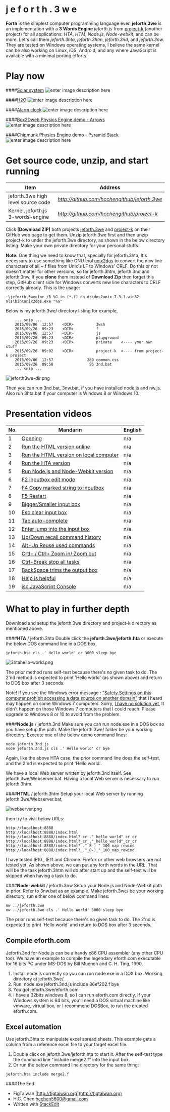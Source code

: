 j e f o r t h . 3 w e
==============
**Forth** is the simplest computer programming language ever. **jeforth.3we** is an implementation with a **3 Words Engine** *jeforth.js* from [project-k](http://github.com/hcchengithub/project-k) (another project) for all applications: *HTA*, *HTM*, *Node.js*, *Node-webkit*, and can be more. Let's call them *jeforth.3hta*, *jeforth.3htm*, *jeforth.3nd*, and *jeforth.3nw*. They are tested on Windows operating systems, I believe the same kernel can be also working on Linux, iOS, Android, and any where JavaScript is available with a minimal porting efforts.

Play now
===========

####[Solar system](http://figtaiwan.org/project/jeforth/jeforth.3we-master/index.html?cls_include_solar-system.f)
![enter image description here](https://github.com/hcchengithub/jeforth.3we/wiki/pictures/solar-system.png)

####[H2O](http://figtaiwan.org/project/jeforth/jeforth.3we-master/index.html?cls_include_h2o.f)
![enter image description here](https://github.com/hcchengithub/jeforth.3we/wiki/pictures/h2o.png)

####[Alarm clock](http://figtaiwan.org/project/jeforth/jeforth.3we-master/index.html?cls_include_alarm.f_er)
 ![enter image description here](https://github.com/hcchengithub/jeforth.3we/wiki/pictures/demo-alarm.png)
 
####[Box2Dweb Physics Engine demo - Arrows](http://figtaiwan.org/project/jeforth/jeforth.3we-master/index.html?cls_include_box2dweb-arrow.f)
![enter image description here](https://github.com/hcchengithub/jeforth.3we/wiki/pictures/demo-arrow.png)

####[Chipmunk Physics Engine demo - Pyramid Stack](http://figtaiwan.org/project/jeforth/jeforth.3we-master/index.html?cls_include_chipmunk-js-pyramidstack.f)
![enter image description here](https://github.com/hcchengithub/jeforth.3we/wiki/pictures/demo-pyramidstack.png)
 
Get source code, unzip, and start running
==================================

| Item | Address |
----------------|----------------------------------------------
| jeforth.3we high level source code | *http://github.com/hcchengithub/jeforth.3we* |
| Kernel, jeforth.js 3-words-engine| *http://github.com/hcchengithub/project-k* |


Click **[Download ZIP]** both projects [jeforth.3we](https://github.com/hcchengithub/jeforth.3we) and [project-k](https://github.com/hcchengithub/project-k) on their GitHub web page to get them. Unzip jeforth.3we first and then unzip project-k to under the jeforth.3we directory, as shown in the below directory listing. Make your own private directory for your personal stuffs. 

**Note:** One thing we need to know that, specially for jeforth.3hta, It's necessary to use something like GNU tool [unix2dos](https://en.wikipedia.org/wiki/Unix2dos) to convert the new line characters of all ~.f files from Unix's LF to Windows' CRLF. Do this or not doesn't matter for other versions, so far jeforth.3htm, jeforth.3nd and jeforth.3nw. If you **clone** them instead of **Download Zip** then forget this step, GitHub client side for Windows converts new line characters to CRLF correctly already. This is the usage:

    ~\jeforth.3we>for /R %G in (*.f) do d:\dos2unix-7.3.1-win32-nls\bin\unix2dos.exe "%G"

Below is my jeforth.3we/ directory listing for example,

```
    ... snip ...
    2015/09/06  12:57    <DIR>          3wsh
    2015/09/26  09:23    <DIR>          f
    2015/09/06  12:57    <DIR>          js
    2015/09/26  09:23    <DIR>          playground
    2015/09/26  09:23    <DIR>          private    <---- your own stuff
    2015/09/26  09:02    <DIR>          project-k  <---- from project-k project
    2015/09/06  12:57               269 common.css
    2015/09/26  09:58                96 3nd.bat
    ... snip ...
```

![jeforth3we-dir.png](https://github.com/hcchengithub/jeforth.3we/wiki/pictures/jeforth3we-dir.png)

Then you can run 3nd.bat, 3nw.bat, if you have installed node.js and nw.js. Also  run 3hta.bat  if your computer is Windows 8 or Windows 10.

Presentation videos
================

| No.   | Mandarin | English |
--------|----------|---------
| 1  | [Opening](http://www.camdemy.com/media/19253)| n/a |
| 2  | [Run the HTML version online](http://www.camdemy.com/media/19254)| n/a |
| 3  | [Run the HTML version on local computer](http://www.camdemy.com/media/19255)| n/a |
| 4  | [Run the HTA version](http://www.camdemy.com/media/19256)| n/a |
| 5  | [Run Node.js and Node-Webkit version](http://www.camdemy.com/media/19257)| n/a |
| 6  | [F2 inputbox edit mode](http://www.camdemy.com/media/19258)| n/a |
| 7  | [F4 Copy marked string to inputbox](http://www.camdemy.com/media/19259)| n/a |
| 8  | [F5 Restart](http://www.camdemy.com/media/19260)| n/a |
| 9  | [Bigger/Smaller input box](http://www.camdemy.com/media/19261)| n/a |
| 10 | [Esc clear input box](http://www.camdemy.com/media/19262)| n/a |
| 11 | [Tab auto-complete](http://www.camdemy.com/media/19263)| n/a |
| 12 | [Enter jump into the input box](http://www.camdemy.com/media/19264)| n/a |
| 13 | [Up/Down recall command history](http://www.camdemy.com/media/19265)| n/a |
| 14 | [Alt-Up Reuse used commands](http://www.camdemy.com/media/19266)| n/a |
| 15 | [Crtl- / Ctrl+ Zoom in/ Zoom out](http://www.camdemy.com/media/19267)| n/a |
| 16 | [Ctrl-Break stop all tasks](http://www.camdemy.com/media/19268)| n/a |
| 17 | [BackSpace trims the output box](http://www.camdemy.com/media/19269)| n/a |
| 18 | [Help is helpful](http://www.camdemy.com/media/19270)| n/a |
| 19 | [jsc JavaScript Console](http://www.camdemy.com/media/19271)| n/a |

What to play in further depth
========================
Download and setup the jeforth.3we directory and project-k directory as mentioned above.

####**HTA** / jeforth.3hta
Double click the **jeforth.3we/jeforth.hta** or execute the below DOS command line in a DOS box,
```
jeforth.hta cls .' Hello world' cr 3000 sleep bye
```
![3htahello-world.png](https://github.com/hcchengithub/jeforth.3we/wiki/pictures/3htahello-world.png)

The prior method runs self-test because there's no given task to do. The 2'nd method is expected to print 'Hello world' (as shown above) and return to DOS box after 3 seconds.


Note! If you see the Windows error message : ["Safety Settings on this computer prohibit accessing a data source on another domain"](https://social.msdn.microsoft.com/Forums/en-US/becc982a-b693-49bb-8fb0-95847a3e96c7/hta-safety-settings-on-this-computer-prohibit-accessing-a-data-source-on-another-domain?forum=scripting) that I heard may happen on some Windows 7 computers. Sorry, [I have no solution yet](http://stackoverflow.com/questions/32177060/hta-safety-settings-on-this-computer-prohibit-accessing-a-data-source-on-anot), It didn't happen on those Windows 7 computers that I could reach. Please upgrade to Windows 8 or 10 to avoid from the problem.

####**Node.js** / jeforth.3nd
Make sure you can run node.exe in a DOS box so you have setup the path. Make the jeforth.3we/ folder be your working directory. Execute one of the below demo command lines:
```
node jeforth.3nd.js
node jeforth.3nd.js cls .' Hello world' cr bye
```
Again, like the above HTA case, the prior command line does the self-test, and the 2'nd is expected to print 'Hello world'.

We have a local Web server written by jeforth.3nd itself. See jeforth.3we/Webserver.bat. Having a local Web server is necessary to run jeforth.3htm. 

####**HTML** / jeforth.3htm
Setup your local Web server by running jeforth.3we/Webserver.bat, 

![webserver.png](https://github.com/hcchengithub/jeforth.3we/wiki/pictures/webserver.png)

then try to visit below URLs:
```
http://localhost:8888
http://localhost:8888/index.html
http://localhost:8888/index.html? cr ." hello world" cr cr 
http://localhost:8888/index.html?_cr_."_hello_world"_cr_cr 
http://localhost:8888/index.html? ." 8-) " 100 nap rewind
http://localhost:8888/index.html?_."_8-)_"_100_nap_rewind
```
I have tested IE10 , IE11 and Chrome. Firefox or other web browsers are not tested yet. As shown above, we can put any forth words in the URL. That will be the task jeforth.3htm will do after start up and the self-test will be skipped when having a task to do.

####**Node-webkit** / jeforth.3nw
Setup your Node.js and Node-Webkit path in prior. Refer to 3nw.bat as an example. Make jeforth.3we/ be your working directory, run either one of below command lines:
```
nw ../jeforth.3we
nw ../jeforth.3we cls .' Hello World' 3000 sleep bye
```
The prior runs self-test because there's no given task to do. The 2'nd is expected to print 'Hello world' and return to DOS box after 3 seconds.
	
Compile eforth.com
--------------------------

Jeforth.3nd for Node.js can be a handy x86 CPU assembler (any other CPU too). We have an example to compile the legendary eforth.com executable for 16 bits PC under MS-DOS by Bill Muench and C. H. Ting, 1990.

 1. Install node.js correctly so you can run node.exe in a DOX box. Working directory at jeforth.3we/. 
 2. Run: node.exe jeforth.3nd.js include 86ef202.f bye
 3. You got jeforth.3we/eforth.com
 4. I have a 32bits windows 8, so I can run eforth.com directly. If your Windows system is 64 bits, you'll need a DOS virtual machine like vmware, virtual box, or I recommend DOSBox, to run the created eforth.com.

Excel automation
---------------------
Use jeforth.3hta to manipulate excel spread sheets. This example gets a column from a reference excel file to your target excel file.

 1. Double click on jeforth.3we/jeforth.hta to start it. After the self-test type the command line "include merge2.f" into the input box.
 2. Or run the below command line directory for the same thing:

```
jeforth.hta include merge2.f
```

####The End

 - FigTaiwan [http://figtaiwan.org](http://figtaiwan.org) 
 - H.C. Chen [hcchen5600@gmail.com](hcchen5600@gmail.com) 
 - Written with [StackEdit](https://stackedit.io/)


  